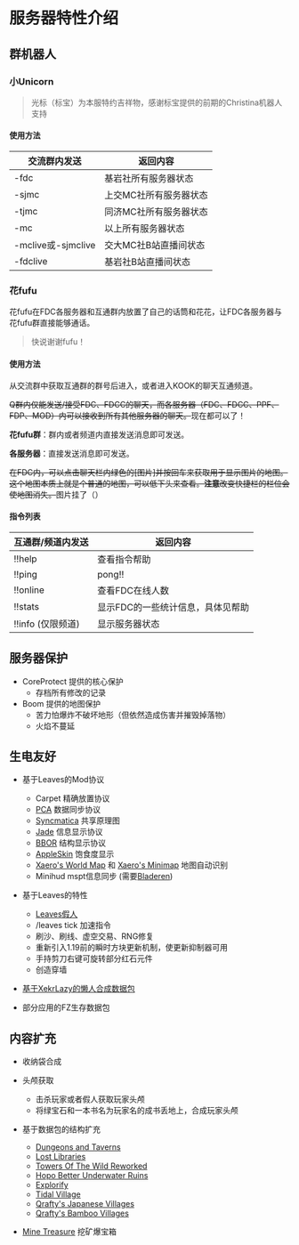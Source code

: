 # 服务器特性介绍

## 群机器人

### 小Unicorn

> 光标（标宝）为本服特约吉祥物，感谢标宝提供的前期的Christina机器人支持

#### 使用方法

|交流群内发送|返回内容|
|----|------|
|-fdc|基岩社所有服务器状态|
|-sjmc|上交MC社所有服务器状态|
|-tjmc|同济MC社所有服务器状态|
|-mc|以上所有服务器状态|
|-mclive或-sjmclive|交大MC社B站直播间状态|
|-fdclive|基岩社B站直播间状态|

### 花fufu

花fufu在FDC各服务器和互通群内放置了自己的话筒和花花，让FDC各服务器与花fufu群直接能够通话。

> 快说谢谢fufu！

#### 使用方法

从交流群中获取互通群的群号后进入，或者进入KOOK的聊天互通频道。

~~Q群内仅能发送/接受FDC、FDCC的聊天，而各服务器（FDC、FDCC、PPF、FDP、MOD）内可以接收到所有其他服务器的聊天。~~现在都可以了！

**花fufu群**：群内或者频道内直接发送消息即可发送。

**各服务器**：直接发送消息即可发送。

~~在FDC内，可以点击聊天栏内绿色的\[图片\]并按回车来获取用于显示图片的地图。这个地图本质上就是个普通的地图，可以低下头来查看。**注意**改变快捷栏的栏位会使地图消失。~~图片挂了（）

#### 指令列表

|互通群/频道内发送|返回内容|
|----|------|
|!!help|查看指令帮助|
|!!ping|pong!!|
|!!online|查看FDC在线人数|
|!!stats|显示FDC的一些统计信息，具体见帮助|
|!!info (仅限频道)|显示服务器状态|
## 服务器保护

- CoreProtect 提供的核心保护
  - 存档所有修改的记录
- Boom 提供的地图保护
  - 苦力怕爆炸不破坏地形（但依然造成伤害并摧毁掉落物）
  - 火焰不蔓延

## 生电友好

- 基于Leaves的Mod协议

  - Carpet 精确放置协议
  - [PCA](https://github.com/plusls/plusls-carpet-addition) 数据同步协议
  - [Syncmatica](https://github.com/End-Tech/syncmatica) 共享原理图
  -  [Jade](https://github.com/Snownee/Jade) 信息显示协议
  - [BBOR](https://github.com/irtimaled/BoundingBoxOutlineReloaded) 结构显示协议
  - [AppleSkin](https://github.com/squeek502/AppleSkin) 饱食度显示
  - [Xaero's World Map](https://minecraft.curseforge.com/projects/xaeros-world-map) 和 [Xaero's Minimap](https://www.curseforge.com/minecraft/mc-mods/xaeros-minimap) 地图自动识别
  -  Minihud mspt信息同步 (需要[Bladeren](https://github.com/LeavesMC/Bladeren))

- 基于Leaves的特性

  - [Leaves假人](https://docs.leavesmc.top/zh/leaves/fakeplayer)
  - /leaves tick 加速指令
  - 刷沙、刷线、虚空交易、RNG修复
  - 重新引入1.19前的瞬时方块更新机制，使更新抑制器可用
  - 手持剪刀右键可旋转部分红石元件
  - 创造穿墙

- [基于XekrLazy的懒人合成数据包](https://www.bilibili.com/read/cv12992062)
- 部分应用的FZ生存数据包

## 内容扩充

- 收纳袋合成

- 头颅获取
  - 击杀玩家或者假人获取玩家头颅
  - 将绿宝石和一本书名为玩家名的成书丢地上，合成玩家头颅 

- 基于数据包的结构扩充

  - [Dungeons and Taverns](https://www.mcmod.cn/class/10835.html)
  - [Lost Libraries](https://www.mcmod.cn/class/11715.html)
  - [Towers Of The Wild Reworked](https://www.mcmod.cn/class/5568.html)
  - [Hopo Better Underwater Ruins](https://www.mcmod.cn/class/9558.html)
  - [Explorify](https://www.mcmod.cn/class/8166.html)
  - [Tidal Village](https://www.mcmod.cn/class/11358.html)
  - [Qrafty's Japanese Villages](https://www.mcmod.cn/class/12389.html)
  - [Qrafty's Bamboo Villages](https://www.mcmod.cn/class/12418.html)

- [Mine Treasure](https://www.mcmod.cn/class/9105.html) 挖矿爆宝箱

  

